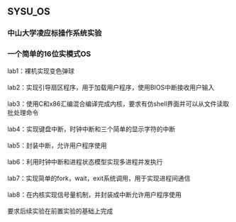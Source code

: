 ## SYSU_OS
### 中山大学凌应标操作系统实验

### 一个简单的16位实模式OS

 lab1：裸机实现变色弹球<br><br>
 lab2：实现引导扇区程序，用于加载用户程序，使用BIOS中断接收用户输入<br><br>
 lab3：使用C和x86汇编混合编译完成内核，要求有仿shell界面并可以从文件读取批处理命令<br><br>
 lab4：实现键盘中断，时钟中断和三个简单的显示字符的中断<br><br>
 lab5：封装中断，允许用户程序使用<br><br>
 lab6：利用时钟中断和进程状态模型实现多进程并发执行<br><br>
 lab7：实现简单的fork，wait，exit系统调用，用于实现进程间通信<br><br>
 lab8：在内核实现信号量机制，并封装成中断允许用户程序使用<br><br>
 要求后续实验在前置实验的基础上完成
